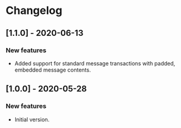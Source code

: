 # Changelog

## [1.1.0] - 2020-06-13

### New features
- Added support for standard message transactions with padded, embedded message contents.

## [1.0.0] - 2020-05-28

### New features
- Initial version.
